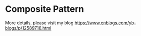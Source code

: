 # Composite Pattern

More details, please visit my blog <https://www.cnblogs.com/yb-blogs/p/12589716.html>
